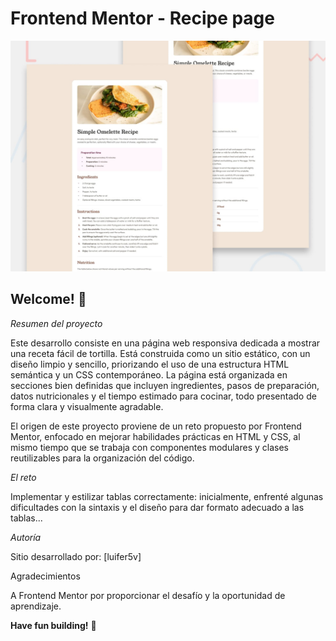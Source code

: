 # Frontend Mentor - Recipe page

![Design preview for the Recipe page coding challenge](./preview.jpg)

## Welcome! 👋

*Resumen del proyecto*

Este desarrollo consiste en una página web responsiva dedicada a mostrar una receta fácil de tortilla. Está construida como un sitio estático, con un diseño limpio y sencillo, priorizando el uso de una estructura HTML semántica y un CSS contemporáneo. La página está organizada en secciones bien definidas que incluyen ingredientes, pasos de preparación, datos nutricionales y el tiempo estimado para cocinar, todo presentado de forma clara y visualmente agradable.

El origen de este proyecto proviene de un reto propuesto por Frontend Mentor, enfocado en mejorar habilidades prácticas en HTML y CSS, al mismo tiempo que se trabaja con componentes modulares y clases reutilizables para la organización del código.

*El reto*

Implementar y estilizar tablas correctamente: inicialmente, enfrenté algunas dificultades con la sintaxis y el diseño para dar formato adecuado a las tablas...

*Autoría*

Sitio desarrollado por: [luifer5v]

Agradecimientos

A Frontend Mentor por proporcionar el desafío y la oportunidad de aprendizaje.

**Have fun building!** 🚀
